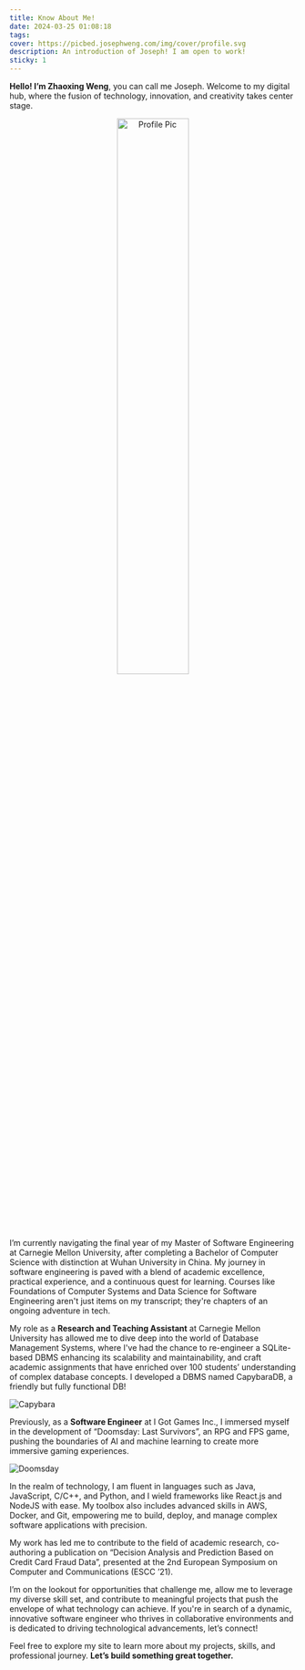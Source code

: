 ```yaml
---
title: Know About Me!
date: 2024-03-25 01:08:18
tags:
cover: https://picbed.josephweng.com/img/cover/profile.svg
description: An introduction of Joseph! I am open to work!
sticky: 1
---
```


**Hello! I’m Zhaoxing Weng**, you can call me Joseph. Welcome to my digital hub, where the fusion of technology, innovation, and creativity takes center stage.


<p align="center">
  <img src="https://picbed.josephweng.com/photos/LosAngeles/11.BMP" alt="Profile Pic" width="50%"/>
</p>


I’m currently navigating the final year of my Master of Software Engineering at Carnegie Mellon University, after completing a Bachelor of Computer Science with distinction at Wuhan University in China. My journey in software engineering is paved with a blend of academic excellence, practical experience, and a continuous quest for learning. Courses like Foundations of Computer Systems and Data Science for Software Engineering aren't just items on my transcript; they're chapters of an ongoing adventure in tech.

My role as a **Research and Teaching Assistant** at Carnegie Mellon University has allowed me to dive deep into the world of Database Management Systems, where I've had the chance to re-engineer a SQLite-based DBMS enhancing its scalability and maintainability, and craft academic assignments that have enriched over 100 students’ understanding of complex database concepts. I developed a DBMS named CapybaraDB, a friendly but fully functional DB!



![Capybara](https://picbed.josephweng.com/img/CapyDB_horizontal.png "Capybara logo")



Previously, as a **Software Engineer** at I Got Games Inc., I immersed myself in the development of “Doomsday: Last Survivors”, an RPG and FPS game, pushing the boundaries of AI and machine learning to create more immersive gaming experiences.



![Doomsday](https://picbed.josephweng.com/img/doomsday.png "doomsday")



In the realm of technology, I am fluent in languages such as Java, JavaScript, C/C++, and Python, and I wield frameworks like React.js and NodeJS with ease. My toolbox also includes advanced skills in AWS, Docker, and Git, empowering me to build, deploy, and manage complex software applications with precision.

My work has led me to contribute to the field of academic research, co-authoring a publication on “Decision Analysis and Prediction Based on Credit Card Fraud Data”, presented at the 2nd European Symposium on Computer and Communications (ESCC ’21).

I’m on the lookout for opportunities that challenge me, allow me to leverage my diverse skill set, and contribute to meaningful projects that push the envelope of what technology can achieve. If you're in search of a dynamic, innovative software engineer who thrives in collaborative environments and is dedicated to driving technological advancements, let’s connect!

Feel free to explore my site to learn more about my projects, skills, and professional journey. **Let’s build something great together.**